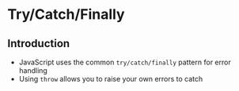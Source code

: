 # Try/Catch/Finally
## Introduction

* JavaScript uses the common `try/catch/finally` pattern for error handling
* Using `throw` allows you to raise your own errors to catch 